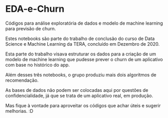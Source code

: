 # EDA-e-Churn
Códigos para análise exploratória de dados e modelo de machine learning para previsão de churn.

Estes notebooks são parte do trabalho de conclusão do curso de Data Science e Machine Learning da TERA, concluído em Dezembro de 2020.

Esta parte do trabalho visava estruturar os dados para a criação de um modelo de machine learning que pudesse prever o churn de um aplicativo com base no histórico do app.

Além desses três notebooks, o grupo produziu mais dois algoritmos de recomendação.

As bases de dados não podem ser colocadas aqui por questões de confidencialidade, já que se trata de um aplicativo real, em produção.

Mas fique à vontade para aproveitar os códigos que achar úteis e sugerir melhorias. :D
